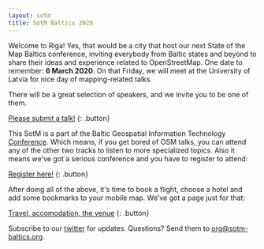 ```yaml
---
layout: sotm
title: SotM Baltics 2020
---
```

Welcome to Riga! Yes, that would be a city that host our next State of the Map Baltics
conference, inviting everybody from Baltic states and beyond to share their ideas
and experience related to OpenStreetMap. One date to remember: **6 March 2020**.
On that Friday, we will meet at the University of Latvia for nice day of mapping-related
talks.

There will be a great selection of speakers, and we invite you to be one of them.

[Please submit a talk!](https://docs.google.com/forms/d/e/1FAIpQLScdagp7tK60ElgQktNPzibRGl00PmTie2JM4HKQa_qB-NhBzw/viewform?usp=sf_link)
{: .button}


This SotM is a part of the Baltic Geospatial Information Technology [Conference](https://www.balticgitconf.eu/).
Which means, if you get bored of OSM talks, you can attend any of the other two
tracks to listen to more specialized topics. Also it means we've got a serious
conference and you have to register to attend:

[Register here!](https://www.balticgitconf.eu/#register)
{: .button}

After doing all of the above, it's time to book a flight, choose a hotel
and add some bookmarks to your mobile map. We've got a page just for that:

[Travel, accomodation, the venue](riga.html)
{: .button}

Subscribe to our [twitter](https://twitter.com/sotmbaltics) for updates.
Questions? Send them to [org@sotm-baltics.org](mailto:org@sotm-baltics.org).
